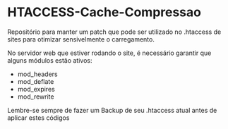 # HTACCESS-Cache-Compressao
Repositório para manter um patch que pode ser utilizado no .htaccess de sites para otimizar sensivelmente o carregamento.

No servidor web que estiver rodando o site, é necessário garantir que alguns módulos estão ativos:
- mod_headers
- mod_deflate
- mod_expires
- mod_rewrite


Lembre-se sempre de fazer um Backup de seu .htaccess atual antes de aplicar estes códigos
